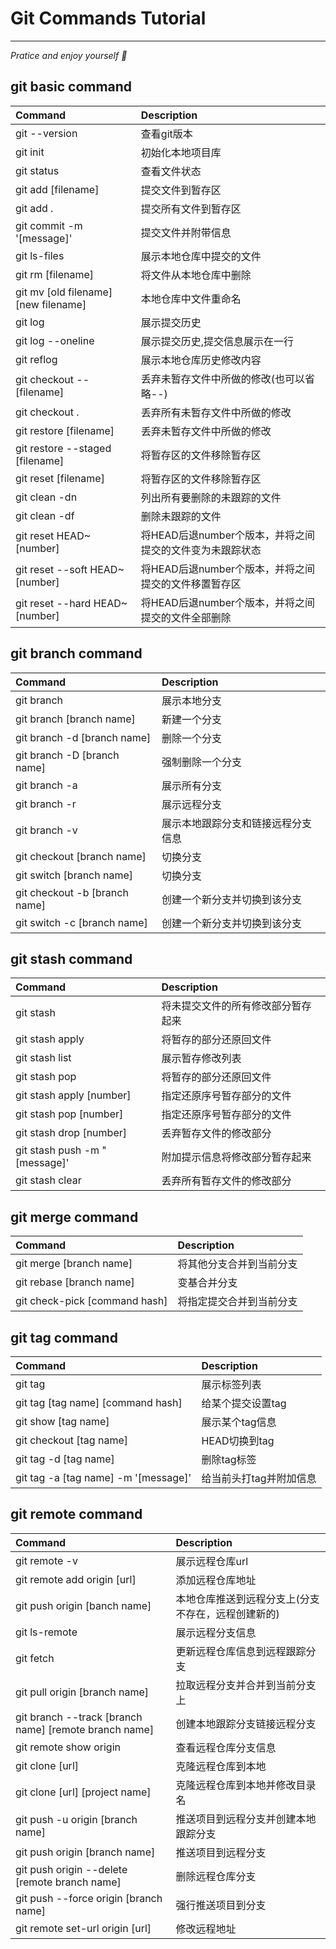 Git Commands Tutorial
=======================

___

_Pratice and enjoy yourself 🥳_


## git basic command

| Command | Description |
|:--|:--|
|  git --version | 查看git版本 |
|  git init                |初始化本地项目库                      |
|  git status              |查看文件状态                          |
|  git add [filename]      |提交文件到暂存区                      |
|  git add .               |提交所有文件到暂存区                  |
|  git commit -m '[message]' |提交文件并附带信息                    |
|  git ls-files            |展示本地仓库中提交的文件              |
|  git rm [filename]       |将文件从本地仓库中删除                |
|  git mv [old filename] [new filename] |本地仓库中文件重命名|
|  git log                 |展示提交历史                          |
|  git log --oneline       |展示提交历史,提交信息展示在一行       |
|  git reflog                     | 展示本地仓库历史修改内容|
|  git checkout -- [filename]        |  丢弃未暂存文件中所做的修改(也可以省略--)                   |
|  git checkout .                    |  丢弃所有未暂存文件中所做的修改                             |
|  git restore [filename]            |  丢弃未暂存文件中所做的修改                                 |
|  git restore --staged [filename]   |  将暂存区的文件移除暂存区                                   |
|  git reset [filename]              |  将暂存区的文件移除暂存区                                   |
|  git clean -dn                     |  列出所有要删除的未跟踪的文件                               |
|  git clean -df                     |  删除未跟踪的文件                                           |
|  git reset HEAD~[number]           |  将HEAD后退number个版本，并将之间提交的文件变为未跟踪状态   |
|  git reset --soft HEAD~[number]    |  将HEAD后退number个版本，并将之间提交的文件移置暂存区       |
|  git reset --hard HEAD~[number]    |  将HEAD后退number个版本，并将之间提交的文件全部删除         |
  
   
## git branch command

| Command | Description |
|:--|:--|
|   git branch                 |展示本地分支                         |
|   git branch [branch name]   |新建一个分支                         |
|   git branch -d [branch name]|删除一个分支                         |
|   git branch -D [branch name]|强制删除一个分支                     |
|   git branch -a              |展示所有分支                         |
|   git branch -r              |展示远程分支                         |
|   git branch -v              |展示本地跟踪分支和链接远程分支信息   |
|   git checkout [branch name]    | 切换分支                      |
|   git switch [branch name]      | 切换分支                      |
|   git checkout -b [branch name] | 创建一个新分支并切换到该分支  |
|   git switch -c [branch name]   | 创建一个新分支并切换到该分支  |


## git stash command

| Command | Description |
|:--|:--|
|   git stash                     |将未提交文件的所有修改部分暂存起来|
|   git stash apply               |将暂存的部分还原回文件            |
|   git stash list                |展示暂存修改列表                  |
|   git stash pop                 |将暂存的部分还原回文件            |
|   git stash apply [number]      |指定还原序号暂存部分的文件        |
|   git stash pop [number]        |指定还原序号暂存部分的文件        |
|   git stash drop [number]       |丢弃暂存文件的修改部分            |
|   git stash push -m "[message]' |附加提示信息将修改部分暂存起来    |
|   git stash clear               |丢弃所有暂存文件的修改部分        |
 
## git merge command

| Command | Description |
|:--|:--|
|   git merge [branch name]        | 将其他分支合并到当前分支|
|   git rebase [branch name]       | 变基合并分支            |
|   git check-pick [command hash]  | 将指定提交合并到当前分支|

## git tag command

| Command | Description |
|:--|:--|
|   git tag                                | 展示标签列表            |
|   git tag [tag name] [command hash]      | 给某个提交设置tag       |
|   git show [tag name]                    | 展示某个tag信息         |
|   git checkout [tag name]                | HEAD切换到tag           |
|   git tag -d [tag name]                  | 删除tag标签             |
|   git tag -a [tag name] -m '[message]'   | 给当前头打tag并附加信息 |

## git remote command

| Command | Description |
|:--|:--|
|   git remote -v                                          | 展示远程仓库url                                      |
|   git remote add origin [url]                            | 添加远程仓库地址                                     |
|   git push origin [banch name]                           | 本地仓库推送到远程分支上(分支不存在，远程创建新的)   |
|   git ls-remote                                          | 展示远程分支信息                                     |
|   git fetch                                              | 更新远程仓库信息到远程跟踪分支                       |
|   git pull origin [branch name]                          | 拉取远程分支并合并到当前分支上                       |
|   git branch --track [branch name] [remote branch name]  | 创建本地跟踪分支链接远程分支                         |
|   git remote show origin                                 | 查看远程仓库分支信息                                 |
|   git clone [url]                                        | 克隆远程仓库到本地                                   |
|   git clone [url] [project name]                         | 克隆远程仓库到本地并修改目录名                       |
|   git push -u origin [branch name]                       | 推送项目到远程分支并创建本地跟踪分支                 |
|   git push origin [branch name]                          | 推送项目到远程分支                                   |
|   git push origin --delete [remote branch name]          | 删除远程仓库分支                                     |
|   git push --force origin [branch name]                  | 强行推送项目到分支                                   |
|   git remote set-url origin [url]                        | 修改远程地址                                         |
 
 
